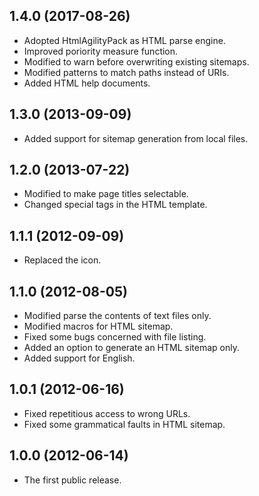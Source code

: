 
## 1.4.0 (2017-08-26)
* Adopted HtmlAgilityPack as HTML parse engine.
* Improved poriority measure function.
* Modified to warn before overwriting existing sitemaps.
* Modified patterns to match paths instead of URIs.
* Added HTML help documents.

## 1.3.0 (2013-09-09)
* Added support for sitemap generation from local files.

## 1.2.0 (2013-07-22)
* Modified to make page titles selectable.
* Changed special tags in the HTML template.
	 
## 1.1.1 (2012-09-09)
* Replaced the icon.

## 1.1.0 (2012-08-05)
* Modified parse the contents of text files only.
* Modified macros for HTML sitemap.
* Fixed some bugs concerned with file listing.
* Added an option to generate an HTML sitemap only.
* Added support for English.

## 1.0.1 (2012-06-16)
* Fixed repetitious access to wrong URLs.
* Fixed some grammatical faults in HTML sitemap.

## 1.0.0 (2012-06-14)
* The first public release.
